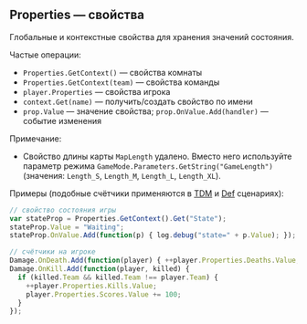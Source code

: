 ## Properties — свойства

Глобальные и контекстные свойства для хранения значений состояния.

Частые операции:
- `Properties.GetContext()` — свойства комнаты
- `Properties.GetContext(team)` — свойства команды
- `player.Properties` — свойства игрока
- `context.Get(name)` — получить/создать свойство по имени
- `prop.Value` — значение свойства; `prop.OnValue.Add(handler)` — событие изменения

Примечание:
- Свойство длины карты `MapLength` удалено. Вместо него используйте параметр режима `GameMode.Parameters.GetString("GameLength")` (значения: `Length_S`, `Length_M`, `Length_L`, `Length_XL`).

Примеры (подобные счётчики применяются в [TDM](https://github.com/kkohno/PixelCombats.GameModes.TDM) и [Def](https://github.com/kkohno/PixelCombats.GameModes.TDM) сценариях):
```javascript
// свойство состояния игры
var stateProp = Properties.GetContext().Get("State");
stateProp.Value = "Waiting";
stateProp.OnValue.Add(function(p) { log.debug("state=" + p.Value); });

// счётчики на игроке
Damage.OnDeath.Add(function(player) { ++player.Properties.Deaths.Value; });
Damage.OnKill.Add(function(player, killed) {
  if (killed.Team && killed.Team !== player.Team) {
    ++player.Properties.Kills.Value;
    player.Properties.Scores.Value += 100;
  }
});
```

